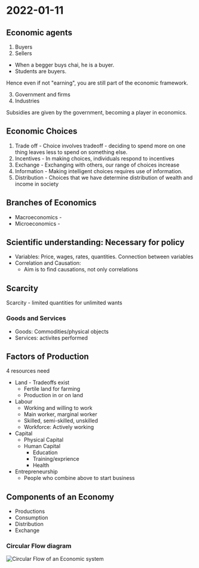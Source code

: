 # 2022-01-11


## Economic agents

1. Buyers
2. Sellers
  
- When a begger buys chai, he is a buyer.
- Students are buyers.

Hence even if not "earning", you are still part of the economic framework.

3. Government and firms
4. Industries
  
Subsidies are given by the government, becoming a player in economics. 

## Economic Choices

1. Trade off - Choice involves tradeoff - deciding to spend more on one thing leaves less to spend on something else.
2. Incentives - In making choices, individuals respond to incentives
3. Exchange - Exchanging with others, our range of choices increase
4. Information - Making intelligent choices requires use of information.
5. Distribution - Choices that we have determine distribution of wealth and income in society

## Branches of Economics

- Macroeconomics - 
- Microeconomics - 

## Scientific understanding: Necessary for policy

- Variables: Price, wages, rates, quantities. Connection between variables
- Correlation and Causation:
    - Aim is to find causations, not only correlations

## Scarcity

Scarcity - limited quantities for unlimited wants

### Goods and Services

- Goods: Commodities/physical objects
- Services: activites performed

## Factors of Production

4 resources need
- Land - Tradeoffs exist
  - Fertile land for farming
  - Production in or on land
- Labour
  - Working and willing to work
  - Main worker, marginal worker
  - Skilled, semi-skilled, unskilled
  - Workforce: Actively working
- Capital
  - Physical Capital
  - Human Capital
    - Education
    - Training/exprience
    - Health
- Entrepreneurship
  - People who combine above to start business

## Components of an Economy

- Productions
- Consumption
- Distribution
- Exchange

### Circular Flow diagram

![Circular Flow of an Economic system](2022-01-11-12-59-40.png)
